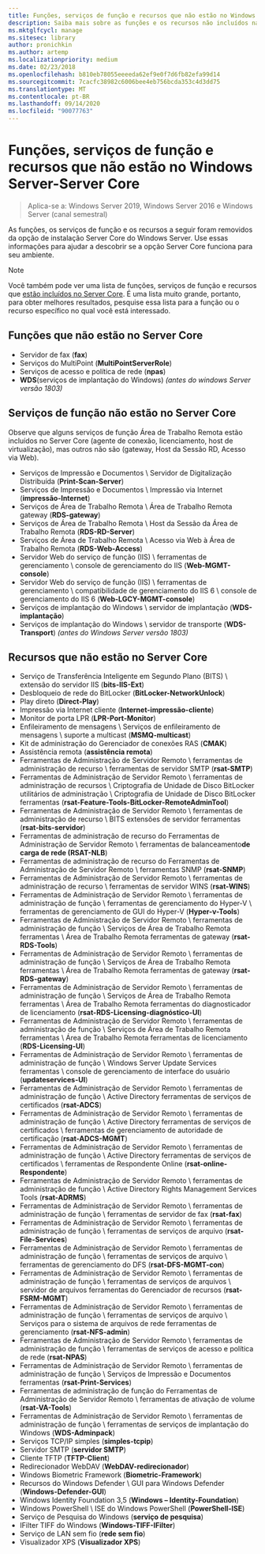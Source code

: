 ```yaml
---
title: Funções, serviços de função e recursos que não estão no Windows Server-Server Core
description: Saiba mais sobre as funções e os recursos não incluídos na opção de instalação do Server Core para o Windows Server.
ms.mktglfcycl: manage
ms.sitesec: library
author: pronichkin
ms.author: artemp
ms.localizationpriority: medium
ms.date: 02/23/2018
ms.openlocfilehash: b810eb78055eeeeda62ef9e0f7d6fb82efa99d14
ms.sourcegitcommit: 7cacfc38982c6006bee4eb756bcda353c4d3dd75
ms.translationtype: MT
ms.contentlocale: pt-BR
ms.lasthandoff: 09/14/2020
ms.locfileid: "90077763"
---
```

# <a name="roles-role-services-and-features-not-in-windows-server---server-core"></a>Funções, serviços de função e recursos que não estão no Windows Server-Server Core

> Aplica-se a: Windows Server 2019, Windows Server 2016 e Windows Server (canal semestral)

As funções, os serviços de função e os recursos a seguir foram removidos da opção de instalação Server Core do Windows Server. Use essas informações para ajudar a descobrir se a opção Server Core funciona para seu ambiente.

> [!NOTE]
> Você também pode ver uma lista de funções, serviços de função e recursos que [estão incluídos no Server Core](server-core-roles-and-services.md). É uma lista muito grande, portanto, para obter melhores resultados, pesquise essa lista para a função ou o recurso específico no qual você está interessado.

## <a name="roles-not-in-server-core"></a>Funções que não estão no Server Core

- Servidor de fax (**fax**)
- Serviços do MultiPoint (**MultiPointServerRole**)
- Serviços de acesso e política de rede (**npas**)
- **WDS**(serviços de implantação do Windows) *(antes do windows Server versão 1803)*

## <a name="role-services-not-in-server-core"></a>Serviços de função não estão no Server Core
Observe que alguns serviços de função Área de Trabalho Remota estão incluídos no Server Core (agente de conexão, licenciamento, host de virtualização), mas outros não são (gateway, Host da Sessão RD, Acesso via Web).

- Serviços de Impressão e Documentos \ Servidor de Digitalização Distribuída (**Print-Scan-Server**)
- Serviços de Impressão e Documentos \ Impressão via Internet (**impressão-Internet**)
- Serviços de Área de Trabalho Remota \ Área de Trabalho Remota gateway (**RDS-gateway**)
- Serviços de Área de Trabalho Remota \ Host da Sessão da Área de Trabalho Remota (**RDS-RD-Server**)
- Serviços de Área de Trabalho Remota \ Acesso via Web à Área de Trabalho Remota (**RDS-Web-Access**)
- Servidor Web do serviço de função (IIS) \ ferramentas de gerenciamento \ console de gerenciamento do IIS (**Web-MGMT-console**)
- Servidor Web do serviço de função (IIS) \ ferramentas de gerenciamento \ compatibilidade de gerenciamento do IIS 6 \ console de gerenciamento do IIS 6 (**Web-LGCY-MGMT-console**)
- Serviços de implantação do Windows \ servidor de implantação (**WDS-implantação**)
- Serviços de implantação do Windows \ servidor de transporte (**WDS-Transport**) *(antes do Windows Server versão 1803)*

## <a name="features-not-in-server-core"></a>Recursos que não estão no Server Core
- Serviço de Transferência Inteligente em Segundo Plano (BITS) \ extensão do servidor IIS (**bits-IIS-Ext**)
- Desbloqueio de rede do BitLocker (**BitLocker-NetworkUnlock**)
- Play direto (**Direct-Play**)
- Impressão via Internet cliente (**Internet-impressão-cliente**)
- Monitor de porta LPR (**LPR-Port-Monitor**)
- Enfileiramento de mensagens \ Serviços de enfileiramento de mensagens \ suporte a multicast (**MSMQ-multicast**)
- Kit de administração do Gerenciador de conexões RAS (**CMAK**)
- Assistência remota (**assistência remota**)
- Ferramentas de Administração de Servidor Remoto \ ferramentas de administração de recurso \ ferramentas de servidor SMTP (**rsat-SMTP**)
- Ferramentas de Administração de Servidor Remoto \ ferramentas de administração de recursos \ Criptografia de Unidade de Disco BitLocker utilitários de administração \ Criptografia de Unidade de Disco BitLocker ferramentas (**rsat-Feature-Tools-BitLocker-RemoteAdminTool**)
- Ferramentas de Administração de Servidor Remoto \ ferramentas de administração de recurso \ BITS extensões de servidor ferramentas (**rsat-bits-servidor**)
- Ferramentas de administração de recurso do Ferramentas de Administração de Servidor Remoto \ ferramentas de balanceamento**de carga de rede (RSAT-NLB**)
- Ferramentas de administração de recurso do Ferramentas de Administração de Servidor Remoto \ ferramentas SNMP (**rsat-SNMP**)
- Ferramentas de Administração de Servidor Remoto \ ferramentas de administração de recurso \ ferramentas de servidor WINS (**rsat-WINS**)
- Ferramentas de Administração de Servidor Remoto \ ferramentas de administração de função \ ferramentas de gerenciamento do Hyper-V \ ferramentas de gerenciamento de GUI do Hyper-V (**Hyper-v-Tools**)
- Ferramentas de Administração de Servidor Remoto \ ferramentas de administração de função \ Serviços de Área de Trabalho Remota ferramentas \ Área de Trabalho Remota ferramentas de gateway (**rsat-RDS-Tools**)
- Ferramentas de Administração de Servidor Remoto \ ferramentas de administração de função \ Serviços de Área de Trabalho Remota ferramentas \ Área de Trabalho Remota ferramentas de gateway (**rsat-RDS-gateway**)
- Ferramentas de Administração de Servidor Remoto \ ferramentas de administração de função \ Serviços de Área de Trabalho Remota ferramentas \ Área de Trabalho Remota ferramentas do diagnosticador de licenciamento (**rsat-RDS-Licensing-diagnóstico-UI**)
- Ferramentas de Administração de Servidor Remoto \ ferramentas de administração de função \ Serviços de Área de Trabalho Remota ferramentas \ Área de Trabalho Remota ferramentas de licenciamento (**RDS-Licensing-UI**)
- Ferramentas de Administração de Servidor Remoto \ ferramentas de administração de função \ Windows Server Update Services ferramentas \ console de gerenciamento de interface do usuário (**updateservices-UI**)
- Ferramentas de Administração de Servidor Remoto \ ferramentas de administração de função \ Active Directory ferramentas de serviços de certificados (**rsat-ADCS**)
- Ferramentas de Administração de Servidor Remoto \ ferramentas de administração de função \ Active Directory ferramentas de serviços de certificados \ ferramentas de gerenciamento de autoridade de certificação (**rsat-ADCS-MGMT**)
- Ferramentas de Administração de Servidor Remoto \ ferramentas de administração de função \ Active Directory ferramentas de serviços de certificados \ ferramentas de Respondente Online (**rsat-online-Respondente**)
- Ferramentas de Administração de Servidor Remoto \ ferramentas de administração de função \ Active Directory Rights Management Services Tools (**rsat-ADRMS**)
- Ferramentas de Administração de Servidor Remoto \ ferramentas de administração de função \ ferramentas de servidor de fax (**rsat-fax**)
- Ferramentas de Administração de Servidor Remoto \ ferramentas de administração de função \ ferramentas de serviços de arquivo (**rsat-File-Services**)
- Ferramentas de Administração de Servidor Remoto \ ferramentas de administração de função \ ferramentas de serviços de arquivo \ ferramentas de gerenciamento do DFS (**rsat-DFS-MGMT-con**)
- Ferramentas de Administração de Servidor Remoto \ ferramentas de administração de função \ ferramentas de serviços de arquivos \ servidor de arquivos ferramentas do Gerenciador de recursos (**rsat-FSRM-MGMT**)
- Ferramentas de Administração de Servidor Remoto \ ferramentas de administração de função \ ferramentas de serviços de arquivo \ Serviços para o sistema de arquivos de rede ferramentas de gerenciamento (**rsat-NFS-admin**)
- Ferramentas de Administração de Servidor Remoto \ ferramentas de administração de função \ ferramentas de serviços de acesso e política de rede (**rsat-NPAS**)
- Ferramentas de Administração de Servidor Remoto \ ferramentas de administração de função \ Serviços de Impressão e Documentos ferramentas (**rsat-Print-Services**)
- Ferramentas de administração de função do Ferramentas de Administração de Servidor Remoto \ ferramentas de ativação de volume (**rsat-VA-Tools**)
- Ferramentas de Administração de Servidor Remoto \ ferramentas de administração de função \ ferramentas de serviços de implantação do Windows (**WDS-Adminpack**)
- Serviços TCP/IP simples (**simples-tcpip**)
- Servidor SMTP (**servidor SMTP**)
- Cliente TFTP (**TFTP-Client**)
- Redirecionador WebDAV (**WebDAV-redirecionador**)
- Windows Biometric Framework (**Biometric-Framework**)
- Recursos do Windows Defender \ GUI para Windows Defender (**Windows-Defender-GUI**)
- Windows Identity Foundation 3,5 (**Windows – Identity-Foundation**)
- Windows PowerShell \ ISE do Windows PowerShell (**PowerShell-ISE**)
- Serviço de Pesquisa do Windows (**serviço de pesquisa**)
- IFilter TIFF do Windows (**Windows-TIFF-IFilter**)
- Serviço de LAN sem fio (**rede sem fio**)
- Visualizador XPS (**Visualizador XPS**)
